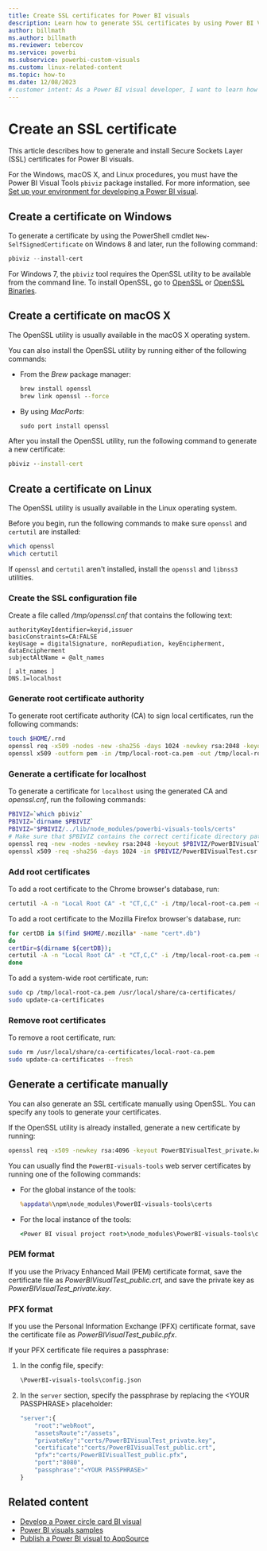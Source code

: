 ```yaml
---
title: Create SSL certificates for Power BI visuals
description: Learn how to generate SSL certificates by using Power BI Visual Tools in Windows, Mac, or Linux, or manually.
author: billmath
ms.author: billmath
ms.reviewer: tebercov 
ms.service: powerbi
ms.subservice: powerbi-custom-visuals
ms.custom: linux-related-content
ms.topic: how-to
ms.date: 12/08/2023
# customer intent: As a Power BI visual developer, I want to learn how to generate and install SSL certificates for Power BI visuals so that I can secure my visualizations.
---
```


# Create an SSL certificate

This article describes how to generate and install Secure Sockets Layer (SSL) certificates for Power BI visuals.

For the Windows, macOS X, and Linux procedures, you must have the Power BI Visual Tools `pbiviz` package installed. For more information, see [Set up your environment for developing a Power BI visual](./environment-setup.md).

## Create a certificate on Windows

To generate a certificate by using the PowerShell cmdlet `New-SelfSignedCertificate` on Windows 8 and later, run the following command:

```powershell
pbiviz --install-cert
```

For Windows 7, the `pbiviz` tool requires the OpenSSL utility to be available from the command line. To install OpenSSL, go to [OpenSSL](https://www.openssl.org) or [OpenSSL Binaries](https://wiki.openssl.org/index.php/Binaries).

## Create a certificate on macOS X

The OpenSSL utility is usually available in the macOS X operating system.

You can also install the OpenSSL utility by running either of the following commands:

- From the *Brew* package manager:
  
  ```cmd
  brew install openssl
  brew link openssl --force
  ```

- By using *MacPorts*:
  
  ```cmd
  sudo port install openssl
  ```

After you install the OpenSSL utility, run the following command to generate a new certificate:

```cmd
pbiviz --install-cert
```

## Create a certificate on Linux

The OpenSSL utility is usually available in the Linux operating system.

Before you begin, run the following commands to make sure `openssl` and `certutil` are installed:

```sh
which openssl
which certutil
```

If `openssl` and `certutil` aren't installed, install the `openssl` and `libnss3` utilities.

### Create the SSL configuration file

Create a file called */tmp/openssl.cnf* that contains the following text:

```
authorityKeyIdentifier=keyid,issuer
basicConstraints=CA:FALSE
keyUsage = digitalSignature, nonRepudiation, keyEncipherment, dataEncipherment
subjectAltName = @alt_names

[ alt_names ]
DNS.1=localhost
```

### Generate root certificate authority

To generate root certificate authority (CA) to sign local certificates, run the following commands:

```sh
touch $HOME/.rnd
openssl req -x509 -nodes -new -sha256 -days 1024 -newkey rsa:2048 -keyout /tmp/local-root-ca.key -out /tmp/local-root-ca.pem -subj "/C=US/CN=Local Root CA/O=Local Root CA"
openssl x509 -outform pem -in /tmp/local-root-ca.pem -out /tmp/local-root-ca.crt
```

### Generate a certificate for localhost 

To generate a certificate for `localhost` using the generated CA and *openssl.cnf*, run the following commands:

```sh
PBIVIZ=`which pbiviz`
PBIVIZ=`dirname $PBIVIZ`
PBIVIZ="$PBIVIZ/../lib/node_modules/powerbi-visuals-tools/certs"
# Make sure that $PBIVIZ contains the correct certificate directory path. ls $PBIVIZ should list 'blank' file.
openssl req -new -nodes -newkey rsa:2048 -keyout $PBIVIZ/PowerBIVisualTest_private.key -out $PBIVIZ/PowerBIVisualTest.csr -subj "/C=US/O=PowerBI Visuals/CN=localhost"
openssl x509 -req -sha256 -days 1024 -in $PBIVIZ/PowerBIVisualTest.csr -CA /tmp/local-root-ca.pem -CAkey /tmp/local-root-ca.key -CAcreateserial -extfile /tmp/openssl.cnf -out $PBIVIZ/PowerBIVisualTest_public.crt
```

### Add root certificates

To add a root certificate to the Chrome browser's database, run:

```sh
certutil -A -n "Local Root CA" -t "CT,C,C" -i /tmp/local-root-ca.pem -d sql:$HOME/.pki/nssdb
```

To add a root certificate to the Mozilla Firefox browser's database, run:

```sh
for certDB in $(find $HOME/.mozilla* -name "cert*.db")
do
certDir=$(dirname ${certDB});
certutil -A -n "Local Root CA" -t "CT,C,C" -i /tmp/local-root-ca.pem -d sql:${certDir}
done
```

To add a system-wide root certificate, run:

```sh
sudo cp /tmp/local-root-ca.pem /usr/local/share/ca-certificates/
sudo update-ca-certificates
```

### Remove root certificates

To remove a root certificate, run:

```sh
sudo rm /usr/local/share/ca-certificates/local-root-ca.pem
sudo update-ca-certificates --fresh
```

## Generate a certificate manually

You can also generate an SSL certificate manually using OpenSSL. You can specify any tools to generate your certificates.

If the OpenSSL utility is already installed, generate a new certificate by running:

```cmd
openssl req -x509 -newkey rsa:4096 -keyout PowerBIVisualTest_private.key -out PowerBIVisualTest_public.crt -days 365
```

You can usually find the `PowerBI-visuals-tools` web server certificates by running one of the following commands:

- For the global instance of the tools:
  
  ```cmd
  %appdata%\npm\node_modules\PowerBI-visuals-tools\certs
  ```

- For the local instance of the tools:
  
  ```cmd
  <Power BI visual project root>\node_modules\PowerBI-visuals-tools\certs
  ```

### PEM format

If you use the Privacy Enhanced Mail (PEM) certificate format, save the certificate file as *PowerBIVisualTest_public.crt*, and save the private key as *PowerBIVisualTest_private.key*.

### PFX format

If you use the Personal Information Exchange (PFX) certificate format, save the certificate file as *PowerBIVisualTest_public.pfx*.

If your PFX certificate file requires a passphrase:

1. In the config file, specify:
   
   ```cmd
   \PowerBI-visuals-tools\config.json
   ```
   
1. In the `server` section, specify the passphrase by replacing the \<YOUR PASSPHRASE> placeholder:

    ```cmd
    "server":{
        "root":"webRoot",
        "assetsRoute":"/assets",
        "privateKey":"certs/PowerBIVisualTest_private.key",
        "certificate":"certs/PowerBIVisualTest_public.crt",
        "pfx":"certs/PowerBIVisualTest_public.pfx",
        "port":"8080",
        "passphrase":"<YOUR PASSPHRASE>"
    }
    ```

## Related content

- [Develop a Power circle card BI visual](develop-circle-card.md)
- [Power BI visuals samples](samples.md)
- [Publish a Power BI visual to AppSource](office-store.md)
